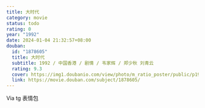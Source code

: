 ```yaml
---
title: 大时代
category: movie
status: todo
rating: 0
year: "1992"
date: 2024-01-04 21:32:57+08:00
douban:
  id: "1878605"
  title: 大时代
  subtitle: 1992 / 中国香港 / 剧情 / 韦家辉 / 郑少秋 刘青云
  rating: 9.3
  cover: https://img1.doubanio.com/view/photo/m_ratio_poster/public/p1930386300.jpg
  link: https://movie.douban.com/subject/1878605/
---
```


Via tg 表情包
